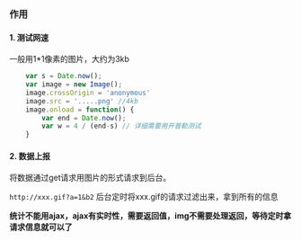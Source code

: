 ### 作用

#### 1. 测试网速

一般用1*1像素的图片，大约为3kb

```js
    var s = Date.now();
    var image = new Image();
    image.crossOrigin = 'anonymous'
    image.src = '.....png' //4kb
    image.onload = function() {
        var end = Date.now();
        var w = 4 / (end-s) // 详细需要用开普勒测试
    }
```

#### 2. 数据上报

将数据通过get请求用图片的形式请求到后台。

`http://xxx.gif?a=1&b2`
后台定时将xxx.gif的请求过滤出来，拿到所有的信息

**统计不能用ajax，ajax有实时性，需要返回值，img不需要处理返回，等待定时拿请求信息就可以了**